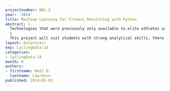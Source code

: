 ```yaml
---
projectnumber: NDL-5
year: '2014'
title: Machine Learning for Fitness Monitoring with Python
abstract: |-
  Technologies that were previously only available to elite athletes are becoming widespread. Now casual athletes can buy systems that monitor pace, heart rate and other information for under 300 pounds. This project will build a software tool for analysis of data of this type. Software for the project will be written according to the principles of open data science.\
  \
  This project will suit students with strong analytical skills, there will be a focus on linear algebra and probabilistic inference in the software.
layout: bscproject
key: CyclingData:14
categories:
- CyclingData:14
month: 0
authors:
- firstname: Neil D.
  lastname: Lawrence
published: 2014-01-01
---
```

